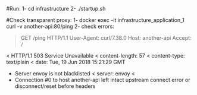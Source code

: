 #Run:
1- cd infrastructure
2- ./startup.sh

#Check transparent proxy:
1- docker exec -it infrastructure_application_1 curl -v another-api:80/ping
2- check errors:

> GET /ping HTTP/1.1
> User-Agent: curl/7.38.0
> Host: another-api
> Accept: */*
> 
< HTTP/1.1 503 Service Unavailable
< content-length: 57
< content-type: text/plain
< date: Tue, 19 Jun 2018 15:21:29 GMT
* Server envoy is not blacklisted
< server: envoy
< 
* Connection #0 to host another-api left intact
upstream connect error or disconnect/reset before headers